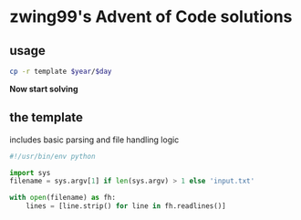 # zwing99's Advent of Code solutions

## usage

```bash
cp -r template $year/$day

```

**Now start solving**

## the template

includes basic parsing and file handling logic

```python
#!/usr/bin/env python

import sys
filename = sys.argv[1] if len(sys.argv) > 1 else 'input.txt'

with open(filename) as fh:
    lines = [line.strip() for line in fh.readlines()]
```

